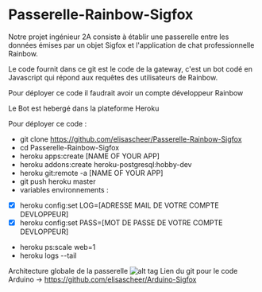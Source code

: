 # Passerelle-Rainbow-Sigfox

Notre projet ingénieur 2A consiste à établir une passerelle entre les données émises par un objet Sigfox et l'application de chat professionnelle Rainbow.

Le code fournit dans ce git est le code de la gateway, c'est un bot codé en Javascript qui répond aux requêtes des utilisateurs de Rainbow.

Pour déployer ce code il faudrait avoir un compte développeur Rainbow

Le Bot est hebergé dans la plateforme Heroku

Pour déployer ce code :
- git clone https://github.com/elisascheer/Passerelle-Rainbow-Sigfox
- cd Passerelle-Rainbow-Sigfox
- heroku apps:create [NAME OF YOUR APP]
- heroku addons:create heroku-postgresql:hobby-dev
- heroku git:remote -a [NAME OF YOUR APP]
- git push heroku master
- variables environnements :
- [x] heroku config:set LOG=[ADRESSE MAIL DE VOTRE COMPTE DEVLOPPEUR]
- [x] heroku config:set PASS=[MOT DE PASSE DE VOTRE COMPTE DEVLOPPEUR]
- heroku ps:scale web=1
- heroku logs --tail



Architecture globale de la passerelle
![alt tag](https://cdn.discordapp.com/attachments/369435428706582535/403285199820947476/Architecture.jpg)
Lien du git pour le code Arduino -> https://github.com/elisascheer/Arduino-Sigfox


